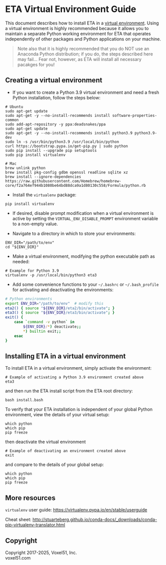 # ETA Virtual Environment Guide

This document describes how to install ETA in a
[virtual environment](https://virtualenv.pypa.io/en/stable). Using a virtual
environment is highly recommended because it allows you to maintain a separate
Python working environment for ETA that operates independently of other
packages and Python applications on your machine.

> Note also that it is highly recommended that you do NOT use an Anaconda
> Python distribution; if you do, the steps described here may fail... Fear
> not, however, as ETA will install all necessary pacakges for you!

## Creating a virtual environment

-   If you want to create a Python 3.9 virtual environment and need a fresh
    Python installation, follow the steps below:

```shell
# Ubuntu
sudo apt-get update
sudo apt-get -y --no-install-recommends install software-properties-common
sudo add-apt-repository -y ppa:deadsnakes/ppa
sudo apt-get update
sudo apt-get -y --no-install-recommends install python3.9 python3.9-dev
sudo ln -s /usr/bin/python3.9 /usr/local/bin/python
curl https://bootstrap.pypa.io/get-pip.py | sudo python
sudo pip install --upgrade pip setuptools
sudo pip install virtualenv

# Mac
brew unlink python
brew install pkg-config gdbm openssl readline sqlite xz
brew install --ignore-dependencies https://raw.githubusercontent.com/Homebrew/homebrew-core/f2a764ef944b1080be64bd88dca9a1d80130c558/Formula/python.rb
```

-   Install the `virtualenv` package:

```shell
pip install virtualenv
```

-   If desired, disable prompt modification when a virtual environment is
    active by setting the `VIRTUAL_ENV_DISABLE_PROMPT` environment variable to
    a non-empty value.

-   Navigate to a directory in which to store your environments:

```shell
ENV_DIR="/path/to/env"
cd "${ENV_DIR}"
```

-   Make a virtual environment, modifying the python executable path as needed:

```shell
# Example for Python 3.9
virtualenv -p /usr/local/bin/python3 eta3
```

-   Add some convenience functions to your `~/.bashrc` or `~/.bash_profile` for
    activating and deactivating the environments:

```bash
# Python environments
export ENV_DIR="/path/to/env"  # modify this
eta2() { source "${ENV_DIR}/eta2/bin/activate"; }
eta3() { source "${ENV_DIR}/eta3/bin/activate"; }
exit() {
    case `command -v python` in
        ${ENV_DIR}/*) deactivate;;
        *) builtin exit;;
    esac
}
```

## Installing ETA in a virtual environment

To install ETA in a virtual environment, simply activate the environment:

```shell
# Example of activating a Python 3.9 environment created above
eta3
```

and then run the ETA install script from the ETA root directory:

```shell
bash install.bash
```

To verify that your ETA installation is independent of your global Python
environment, view the details of your virtual setup:

```shell
which python
which pip
pip freeze
```

then deactivate the virtual environment

```shell
# Example of deactivating an environment created above
exit
```

and compare to the details of your global setup:

```shell
which python
which pip
pip freeze
```

## More resources

`virtualenv` user guide: https://virtualenv.pypa.io/en/stable/userguide

Cheat sheet:
http://stuarteberg.github.io/conda-docs/_downloads/conda-pip-virtualenv-translator.html

## Copyright

Copyright 2017-2025, Voxel51, Inc.<br> voxel51.com

